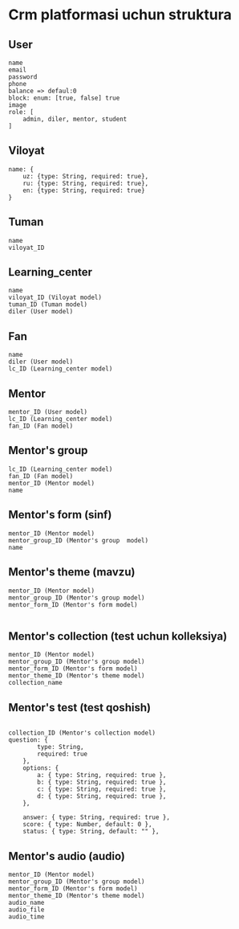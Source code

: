 # Crm platformasi uchun struktura

## User

```
name
email
password
phone
balance => defaul:0
block: enum: [true, false] true
image
role: [
    admin, diler, mentor, student
]

```

## Viloyat

```
name: {
    uz: {type: String, required: true},
    ru: {type: String, required: true},
    en: {type: String, required: true}
}
```


## Tuman

```
name
viloyat_ID

```     


## Learning_center

```
name
viloyat_ID (Viloyat model)
tuman_ID (Tuman model)
diler (User model)

```     

## Fan 
```
name
diler (User model)
lc_ID (Learning_center model)

```


## Mentor 
```
mentor_ID (User model)
lc_ID (Learning_center model)
fan_ID (Fan model) 

```


## Mentor's group 
```
lc_ID (Learning_center model)
fan_ID (Fan model) 
mentor_ID (Mentor model)
name 

```

## Mentor's form (sinf) 
```
mentor_ID (Mentor model)
mentor_group_ID (Mentor's group  model)
name 

```


## Mentor's theme (mavzu) 
```
mentor_ID (Mentor model)
mentor_group_ID (Mentor's group model) 
mentor_form_ID (Mentor's form model)
 

```

## Mentor's collection (test uchun kolleksiya) 
```
mentor_ID (Mentor model)
mentor_group_ID (Mentor's group model) 
mentor_form_ID (Mentor's form model)
mentor_theme_ID (Mentor's theme model)
collection_name
```


## Mentor's test (test qoshish) 
```

collection_ID (Mentor's collection model) 
question: {
        type: String,
        required: true
    },
    options: {
        a: { type: String, required: true },
        b: { type: String, required: true },
        c: { type: String, required: true },
        d: { type: String, required: true },
    },

    answer: { type: String, required: true },
    score: { type: Number, default: 0 },
    status: { type: String, default: "" },
```


## Mentor's audio (audio) 
```
mentor_ID (Mentor model)
mentor_group_ID (Mentor's group model) 
mentor_form_ID (Mentor's form model)
mentor_theme_ID (Mentor's theme model)
audio_name
audio_file
audio_time
```


